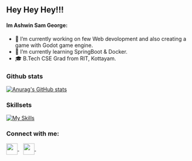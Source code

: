 ## Hey Hey Hey!!!  

#### Im Ashwin Sam George:

- 🔭 I’m currently working on few Web devolopment and also creating a game with Godot game engine.
- 🌱 I’m currently learning SpringBoot & Docker.
- 🎓 B.Tech CSE Grad from RIT, Kottayam.

### Github stats
[![Anurag's GitHub stats](https://github-readme-stats.vercel.app/api?username=AshwinC8&show_icons=true&count_private=true&theme=radical)](https://github.com/anuraghazra/github-readme-stats)

### Skillsets
[![My Skills](https://skillicons.dev/icons?i=js,html,css,react,bootstrap,materialui,java,spring,mysql,docker,python,bash,godot)](https://skillicons.dev)


### Connect with me:
<p align="left">
<a href="https://discordapp.com/users/702409149304012901" target="blank">
<img align="center" target="_blank" src="https://img.icons8.com/color/96/000000/discord.png" width="30" />
</a>&ensp;

<a href="mailto:ashwinsamgeorge@gmail.com" target="blank">
<img align="center" target="_blank" src="https://upload.wikimedia.org/wikipedia/commons/thumb/7/7e/Gmail_icon_%282020%29.svg/2560px-Gmail_icon_%282020%29.svg.png" width="30" />
</a>&ensp;
</p>
